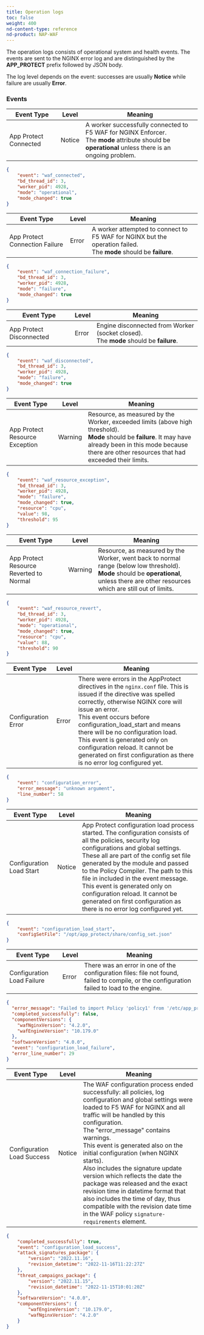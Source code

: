 ```yaml
---
title: Operation logs
toc: false
weight: 400
nd-content-type: reference
nd-product: NAP-WAF
---
```



The operation logs consists of operational system and health events. The events are sent to the NGINX error log and are distinguished by the **APP_PROTECT** prefix followed by JSON body.

The log level depends on the event: successes are usually **Notice** while failure are usually **Error**.

### Events

| Event Type | Level | Meaning |
| ---------- | ----- | ------- |
| App Protect Connected | Notice | A worker successfully connected to F5 WAF for NGINX Enforcer.<br> The **mode** attribute should be **operational** unless there is an ongoing problem. |


```json
{
    "event": "waf_connected",
    "bd_thread_id": 3,
    "worker_pid": 4928,
    "mode": "operational",
    "mode_changed": true
}
```


| Event Type | Level | Meaning |
| ---------- | ----- | ------- |
| App Protect Connection Failure | Error | A worker attempted to connect to F5 WAF for NGINX but the operation failed.<br> The **mode** should be **failure**. |



```json
{
    "event": "waf_connection_failure",
    "bd_thread_id": 3,
    "worker_pid": 4928,
    "mode": "failure",
    "mode_changed": true
}
```


| Event Type | Level | Meaning |
| ---------- | ----- | ------- |
| App Protect Disconnected | Error | Engine disconnected from Worker (socket closed).<br>The **mode** should be **failure**. |



```json
{
    "event": "waf_disconnected",
    "bd_thread_id": 3,
    "worker_pid": 4928,
    "mode": "failure",
    "mode_changed": true
}
```

| Event Type | Level | Meaning |
| ---------- | ----- | ------- |
| App Protect  Resource Exception | Warning | Resource, as measured by the Worker, exceeded limits (above high threshold).<br>**Mode** should be **failure**. It may have already been in this mode because there are other resources that had exceeded their limits. |


```json
{
    "event": "waf_resource_exception",
    "bd_thread_id": 3,
    "worker_pid": 4928,
    "mode": "failure",
    "mode_changed": true,
    "resource": "cpu",
    "value": 98,
    "threshold": 95
}
```

| Event Type | Level | Meaning |
| ---------- | ----- | ------- |
| App Protect Resource Reverted to Normal | Warning | Resource, as measured by the Worker, went back to normal range (below low threshold).<br> **Mode** should be **operational**, unless there are other resources which are still out of limits. |


```json
{
    "event": "waf_resource_revert",
    "bd_thread_id": 3,
    "worker_pid": 4928,
    "mode": "operational",
    "mode_changed": true,
    "resource": "cpu",
    "value": 88,
    "threshold": 90
}
```

| Event Type | Level | Meaning |
| ---------- | ----- | ------- |
| Configuration Error | Error | There were errors in the AppProtect directives in the `nginx.conf` file. This is issued if the directive was spelled correctly, otherwise NGINX core will issue an error.<br> This event occurs before configuration_load_start and means there will be no configuration load.<br>       This event is generated only on configuration reload. It cannot be generated on first configuration as there is no error log configured yet. |


```json
{
    "event": "configuration_error",
    "error_message": "unknown argument",
    "line_number": 58
}
```

| Event Type | Level | Meaning |
| ---------- | ----- | ------- |
|Configuration Load Start | Notice | App Protect configuration load process started. The configuration consists of all the policies, security log configurations and global settings. These all are part of the config set file generated by the module and passed to the Policy Compiler. The path to this file in included in the event message.<br> This event is generated only on configuration reload. It cannot be generated on first configuration as there is no error log configured yet. |


```json
{
    "event": "configuration_load_start",
    "configSetFile": "/opt/app_protect/share/config_set.json"
}
```

| Event Type | Level | Meaning |
| ---------- | ----- | ------- |
| Configuration Load Failure | Error | There was an error in one of the configuration files: file not found, failed to compile, or the configuration failed to load to the engine. |

```json
{
  "error_message": "Failed to import Policy 'policy1' from '/etc/app_protect/conf/policy_1.json': Could not parse/validate the Policy Bot Signature.  Invalid value 'ignoree' for field 'action'.",
  "completed_successfully": false,
  "componentVersions": {
    "wafNginxVersion": "4.2.0",
    "wafEngineVersion": "10.179.0"
  },
  "softwareVersion": "4.0.0",
  "event": "configuration_load_failure",
  "error_line_number": 29
}
```

| Event Type | Level | Meaning |
| ---------- | ----- | ------- |
| Configuration Load Success | Notice | The WAF configuration process ended successfully: all policies, log configuration and global settings were loaded to F5 WAF for NGINX and all traffic will be handled by this configuration.<br>The "error_message" contains warnings.<br>This event is generated also on the initial configuration (when NGINX starts).<br>Also includes the signature update version which reflects the date the package was released and the exact revision time in datetime format that also includes the time of day, thus compatible with the revision date time in the WAF policy `signature-requirements` element. |

```json
{
    "completed_successfully": true,
    "event": "configuration_load_success",
    "attack_signatures_package": {
        "version": "2022.11.16",
        "revision_datetime": "2022-11-16T11:22:27Z"
    },
    "threat_campaigns_package": {
        "version": "2022.11.15",
        "revision_datetime": "2022-11-15T10:01:20Z"
    },
    "softwareVersion": "4.0.0",
    "componentVersions": {
        "wafEngineVersion": "10.179.0",
        "wafNginxVersion": "4.2.0"
    }
}
```
